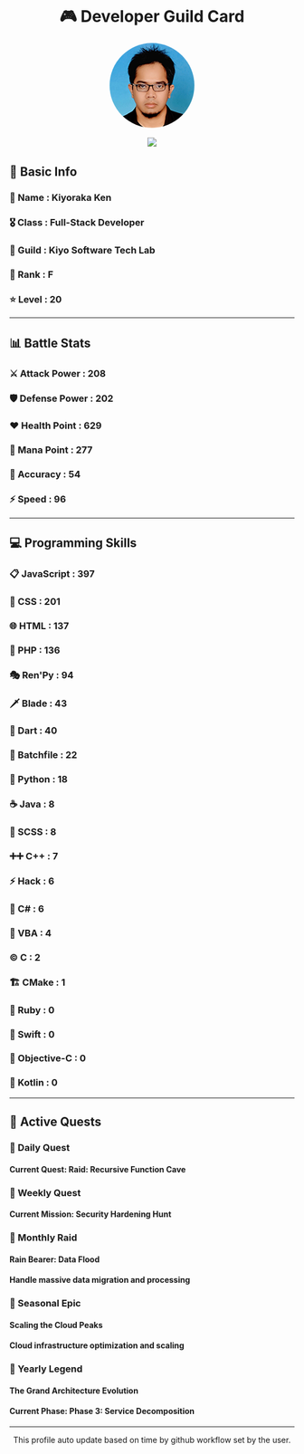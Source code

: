 <div align="center">

# 🎮 Developer Guild Card

<!-- Replace with your profile image -->
<img src="./assets/profile.png" width="150" height="150" style="border-radius: 50%"/>

![](https://komarev.com/ghpvc/?username=Kiyoraka&style=flat)
</div>

##  📌 Basic Info
### 👤 Name : Kiyoraka Ken
### 🎖️ Class : Full-Stack Developer
### 🎪 Guild : Kiyo Software Tech Lab 
### 🔰 Rank : F 
### ⭐ Level : 20

---
## 📊 Battle Stats

### ⚔️ Attack Power  : 208 
### 🛡️ Defense Power : 202 
### ❤️ Health Point  : 629 
### 🔮 Mana Point    : 277 
### 🎯 Accuracy      : 54 
### ⚡ Speed         : 96

---
## 💻 Programming Skills

### 📋 JavaScript : 397
### 🎨 CSS : 201
### 🌐 HTML : 137
### 🐘 PHP : 136
### 🎭 Ren'Py : 94
### 🗡️ Blade : 43
### 🎯 Dart : 40
### 📝 Batchfile : 22
### 🐍 Python : 18
### ☕ Java : 8
### 📝 SCSS : 8
### ➕➕ C++ : 7
### ⚡ Hack : 6
### 🧩 C# : 6
### 📝 VBA : 4
### ©️ C : 2
### 🏗️ CMake : 1
### 💎 Ruby : 0
### 🏃 Swift : 0
### 🍏 Objective-C : 0
### 🔰 Kotlin : 0

---
## 📜 Active Quests

### 🌅 Daily Quest

#### Current Quest: Raid: Recursive Function Cave

### 📅 Weekly Quest
#### Current Mission: Security Hardening Hunt

### 🌙 Monthly Raid
#### Rain Bearer: Data Flood
#### Handle massive data migration and processing

### 🌠 Seasonal Epic
#### Scaling the Cloud Peaks
#### Cloud infrastructure optimization and scaling

### 👑 Yearly Legend
#### The Grand Architecture Evolution
#### Current Phase: Phase 3: Service Decomposition

---
<div align="center">
  This profile auto update based on time by github workflow set by the user.
</div>